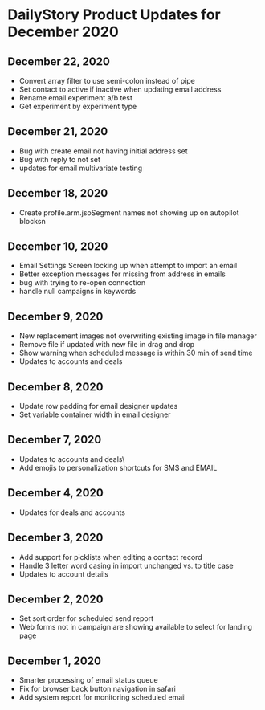 # DailyStory Product Updates for December 2020
## December 22, 2020
* Convert array filter to use semi-colon instead of pipe
* Set contact to active if inactive when updating email address
* Rename email experiment a/b test
* Get experiment by experiment type

## December 21, 2020
* Bug with create email not having initial address set
* Bug with reply to not set
* updates for email multivariate testing

## December 18, 2020
* Create profile.arm.jsoSegment names not showing up on autopilot blocksn

## December 10, 2020
* Email Settings Screen locking up when attempt to import an email
* Better exception messages for missing from address in emails
* bug with trying to re-open connection
* handle null campaigns in keywords

## December 9, 2020
* New replacement images not overwriting existing image in file manager
* Remove file if updated with new file in drag and drop
* Show warning when scheduled message is within 30 min of send time
* Updates to accounts and deals

## December 8, 2020
* Update row padding for email designer updates
* Set variable container width in email designer

## December 7, 2020
* Updates to accounts and deals\
* Add emojis to personalization shortcuts for SMS and EMAIL

## December 4, 2020
* Updates for deals and accounts

## December 3, 2020
* Add support for picklists when editing a contact record
* Handle 3 letter word casing in import unchanged vs. to title case
* Updates to account details

## December 2, 2020
* Set sort order for scheduled send report
* Web forms not in campaign are showing available to select for landing page

## December 1, 2020
* Smarter processing of email status queue
* Fix for browser back button navigation in safari
* Add system report for monitoring scheduled email
